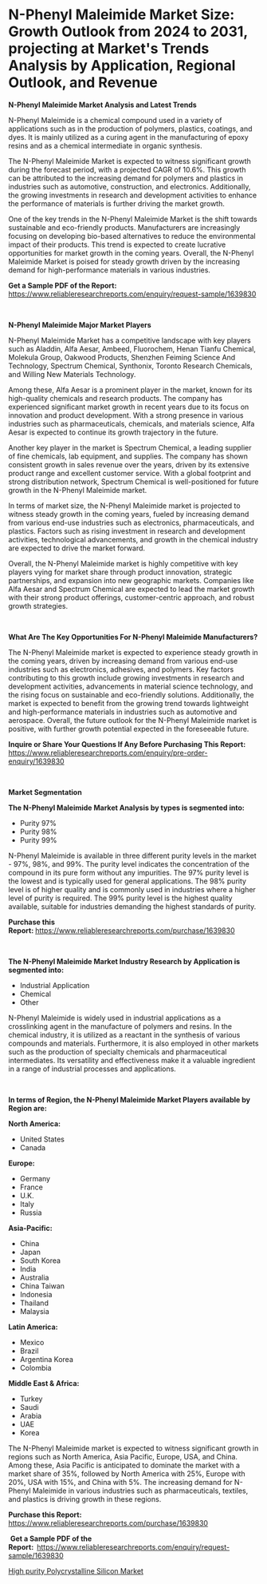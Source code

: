 <p><h1>N-Phenyl Maleimide Market Size: Growth Outlook from 2024 to 2031, projecting at Market's Trends Analysis by Application, Regional Outlook, and Revenue</h1></p><p><strong>N-Phenyl Maleimide Market Analysis and Latest Trends</strong></p>
<p><p>N-Phenyl Maleimide is a chemical compound used in a variety of applications such as in the production of polymers, plastics, coatings, and dyes. It is mainly utilized as a curing agent in the manufacturing of epoxy resins and as a chemical intermediate in organic synthesis.</p><p>The N-Phenyl Maleimide Market is expected to witness significant growth during the forecast period, with a projected CAGR of 10.6%. This growth can be attributed to the increasing demand for polymers and plastics in industries such as automotive, construction, and electronics. Additionally, the growing investments in research and development activities to enhance the performance of materials is further driving the market growth.</p><p>One of the key trends in the N-Phenyl Maleimide Market is the shift towards sustainable and eco-friendly products. Manufacturers are increasingly focusing on developing bio-based alternatives to reduce the environmental impact of their products. This trend is expected to create lucrative opportunities for market growth in the coming years. Overall, the N-Phenyl Maleimide Market is poised for steady growth driven by the increasing demand for high-performance materials in various industries.</p></p>
<p><strong>Get a Sample PDF of the Report:&nbsp;</strong> <a href="https://www.reliableresearchreports.com/enquiry/request-sample/1639830">https://www.reliableresearchreports.com/enquiry/request-sample/1639830</a></p>
<p>&nbsp;</p>
<p><strong>N-Phenyl Maleimide Major Market Players</strong></p>
<p><p>N-Phenyl Maleimide Market has a competitive landscape with key players such as Aladdin, Alfa Aesar, Ambeed, Fluorochem, Henan Tianfu Chemical, Molekula Group, Oakwood Products, Shenzhen Feiming Science And Technology, Spectrum Chemical, Synthonix, Toronto Research Chemicals, and Willing New Materials Technology.</p><p>Among these, Alfa Aesar is a prominent player in the market, known for its high-quality chemicals and research products. The company has experienced significant market growth in recent years due to its focus on innovation and product development. With a strong presence in various industries such as pharmaceuticals, chemicals, and materials science, Alfa Aesar is expected to continue its growth trajectory in the future.</p><p>Another key player in the market is Spectrum Chemical, a leading supplier of fine chemicals, lab equipment, and supplies. The company has shown consistent growth in sales revenue over the years, driven by its extensive product range and excellent customer service. With a global footprint and strong distribution network, Spectrum Chemical is well-positioned for future growth in the N-Phenyl Maleimide market.</p><p>In terms of market size, the N-Phenyl Maleimide market is projected to witness steady growth in the coming years, fueled by increasing demand from various end-use industries such as electronics, pharmaceuticals, and plastics. Factors such as rising investment in research and development activities, technological advancements, and growth in the chemical industry are expected to drive the market forward.</p><p>Overall, the N-Phenyl Maleimide market is highly competitive with key players vying for market share through product innovation, strategic partnerships, and expansion into new geographic markets. Companies like Alfa Aesar and Spectrum Chemical are expected to lead the market growth with their strong product offerings, customer-centric approach, and robust growth strategies.</p></p>
<p>&nbsp;</p>
<p><strong>What Are The Key Opportunities For N-Phenyl Maleimide Manufacturers?</strong></p>
<p><p>The N-Phenyl Maleimide market is expected to experience steady growth in the coming years, driven by increasing demand from various end-use industries such as electronics, adhesives, and polymers. Key factors contributing to this growth include growing investments in research and development activities, advancements in material science technology, and the rising focus on sustainable and eco-friendly solutions. Additionally, the market is expected to benefit from the growing trend towards lightweight and high-performance materials in industries such as automotive and aerospace. Overall, the future outlook for the N-Phenyl Maleimide market is positive, with further growth potential expected in the foreseeable future.</p></p>
<p><strong>Inquire or Share Your Questions If Any Before Purchasing This Report:</strong> <a href="https://www.reliableresearchreports.com/enquiry/pre-order-enquiry/1639830">https://www.reliableresearchreports.com/enquiry/pre-order-enquiry/1639830</a></p>
<p>&nbsp;</p>
<p><strong>Market Segmentation</strong></p>
<p><strong>The N-Phenyl Maleimide Market Analysis by types is segmented into:</strong></p>
<p><ul><li>Purity 97%</li><li>Purity 98%</li><li>Purity 99%</li></ul></p>
<p><p>N-Phenyl Maleimide is available in three different purity levels in the market - 97%, 98%, and 99%. The purity level indicates the concentration of the compound in its pure form without any impurities. The 97% purity level is the lowest and is typically used for general applications. The 98% purity level is of higher quality and is commonly used in industries where a higher level of purity is required. The 99% purity level is the highest quality available, suitable for industries demanding the highest standards of purity.</p></p>
<p><strong>Purchase this Report:&nbsp;</strong><a href="https://www.reliableresearchreports.com/purchase/1639830">https://www.reliableresearchreports.com/purchase/1639830</a></p>
<p>&nbsp;</p>
<p><strong>The N-Phenyl Maleimide Market Industry Research by Application is segmented into:</strong></p>
<p><ul><li>Industrial Application</li><li>Chemical</li><li>Other</li></ul></p>
<p><p>N-Phenyl Maleimide is widely used in industrial applications as a crosslinking agent in the manufacture of polymers and resins. In the chemical industry, it is utilized as a reactant in the synthesis of various compounds and materials. Furthermore, it is also employed in other markets such as the production of specialty chemicals and pharmaceutical intermediates. Its versatility and effectiveness make it a valuable ingredient in a range of industrial processes and applications.</p></p>
<p>&nbsp;</p>
<p><strong>In terms of Region, the N-Phenyl Maleimide Market Players available by Region are:</strong></p>
<p>
    <p> <strong> North America: </strong>
        <ul>
            <li>United States</li>
            <li>Canada</li>
        </ul>
        </p> 
    <p> <strong> Europe: </strong>
        <ul>
            <li>Germany</li>
            <li>France</li>
            <li>U.K.</li>
            <li>Italy</li>
            <li>Russia</li>
        </ul>
        </p> 
    <p> <strong> Asia-Pacific: </strong>
        <ul>
            <li>China</li>
            <li>Japan</li>
            <li>South Korea</li>
            <li>India</li>
            <li>Australia</li>
            <li>China Taiwan</li>
            <li>Indonesia</li>
            <li>Thailand</li>
            <li>Malaysia</li>
        </ul>
        </p> 
    <p> <strong> Latin America: </strong>
        <ul>
            <li>Mexico</li>
            <li>Brazil</li>
            <li>Argentina Korea</li>
            <li>Colombia</li>
        </ul>
        </p> 
    <p> <strong> Middle East & Africa: </strong>
        <ul>
            <li>Turkey</li>
            <li>Saudi</li>
            <li>Arabia</li>
            <li>UAE</li>
            <li>Korea</li>
        </ul>
    </p>
    </p>
<p><p>The N-Phenyl Maleimide market is expected to witness significant growth in regions such as North America, Asia Pacific, Europe, USA, and China. Among these, Asia Pacific is anticipated to dominate the market with a market share of 35%, followed by North America with 25%, Europe with 20%, USA with 15%, and China with 5%. The increasing demand for N-Phenyl Maleimide in various industries such as pharmaceuticals, textiles, and plastics is driving growth in these regions.</p></p>
<p><strong>Purchase this Report: </strong><a href="https://www.reliableresearchreports.com/purchase/1639830">https://www.reliableresearchreports.com/purchase/1639830</a></p>
<p>&nbsp;<strong>Get a Sample PDF of the Report:&nbsp;&nbsp;</strong><a href="https://www.reliableresearchreports.com/enquiry/request-sample/1639830">https://www.reliableresearchreports.com/enquiry/request-sample/1639830</a></p>
<p><strong></strong></p>
<p><p><a href="https://woozy-pyroraptor-a1f.notion.site/High-purity-Polycrystalline-Silicon-Market-Share-Market-New-Trends-Analysis-Report-By-Type-By-App-c52ba257bdde44cdbe810dfbc94e6d8f">High purity Polycrystalline Silicon Market</a></p></p>
